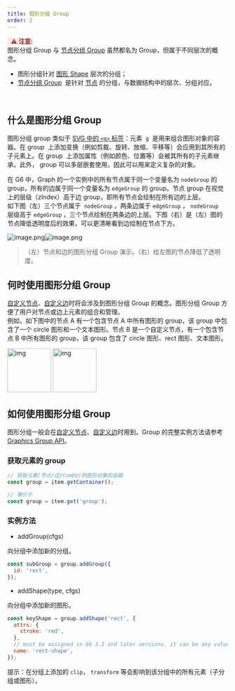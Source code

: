 ```yaml
---
title: 图形分组 Group
order: 2
---
```


<span style="background-color: rgb(251, 233, 231); color: rgb(139, 53, 56)"> &nbsp;&nbsp;<strong>⚠️ 注意:</strong></span> <br /> 图形分组 Group 与 [节点分组 Group](/zh/docs/manual/middle/discard/nodeGroup) 虽然都名为 Group，但属于不同层次的概念。

- 图形分组针对 [图形 Shape](/zh/docs/manual/middle/elements/shape/shape-keyshape) 层次的分组；
- [节点分组 Group](/zh/docs/manual/middle/discard/nodeGroup)  是针对 [节点](/zh/docs/manual/middle/elements/nodes/defaultNode) 的分组，与数据结构中的层次、分组对应。

<br />

## 什么是图形分组 Group

图形分组 group 类似于 <a href='https://developer.mozilla.org/zh-CN/docs/Web/SVG/Element/g' target='_blank'>SVG 中的 `<g>` 标签</a>：元素  `g`  是用来组合图形对象的容器。在 group  上添加变换（例如剪裁、旋转、放缩、平移等）会应用到其所有的子元素上。在 group  上添加属性（例如颜色、位置等）会被其所有的子元素继承。此外， group 可以多层嵌套使用，因此可以用来定义复杂的对象。

在 G6 中，Graph 的一个实例中的所有节点属于同一个变量名为 `nodeGroup` 的 group，所有的边属于同一个变量名为 `edgeGroup` 的 group。节点 group 在视觉上的层级（zIndex）高于边 group，即所有节点会绘制在所有边的上层。<br />如下图（左）三个节点属于  `nodeGroup` ，两条边属于 `edgeGroup` ， `nodeGroup`  层级高于 `edgeGroup` ，三个节点绘制在两条边的上层。下图（右）是（左）图的节点降低透明度后的效果，可以更清晰看到边绘制在节点下方。<br />

![image.png](https://gw.alipayobjects.com/mdn/rms_f8c6a0/afts/img/A*oqKUSoRWMrcAAAAAAAAAAABkARQnAQ)![image.png](https://gw.alipayobjects.com/mdn/rms_f8c6a0/afts/img/A*cudnTqD-g_4AAAAAAAAAAABkARQnAQ)

> （左）节点和边的图形分组 Group 演示。（右）给左图的节点降低了透明度。

## 何时使用图形分组 Group

[自定义节点](/zh/docs/manual/middle/elements/nodes/custom-node)、[自定义边](/zh/docs/manual/middle/elements/edges/custom-edge)时将会涉及到图形分组 Group 的概念。图形分组 Group 方便了用户对节点或边上元素的组合和管理。<br />例如，如下图中的节点 A 有一个包含节点 A 中所有图形的 group，该 group 中包含了一个 circle 图形和一个文本图形。节点 B 是一个自定义节点，有一个包含节点 B 中所有图形的 group，该 group 包含了 circle 图形、rect 图形、文本图形。<br />

<img src='https://gw.alipayobjects.com/mdn/rms_f8c6a0/afts/img/A*GnVoSIGkXhsAAAAAAAAAAABkARQnAQ' alt='img' width='100'/>
<img src='https://gw.alipayobjects.com/mdn/rms_f8c6a0/afts/img/A*iQXZTZCX9LEAAAAAAAAAAABkARQnAQ' alt='img' width='100'/>

<br />

## 如何使用图形分组 Group

图形分组一般会在[自定义节点](/zh/docs/manual/middle/elements/nodes/custom-node)、[自定义边](/zh/docs/manual/middle/elements/edges/custom-edge)时用到。Group 的完整实例方法请参考[Graphics Group API](/zh/docs/api/Group)。

### 获取元素的 group

```javascript
// 获取元素(节点/边/Combo)的图形对象的容器
const group = item.getContainer();

// 等价于
const group = item.get('group');
```

### 实例方法

- addGroup(cfgs)

向分组中添加新的分组。

```javascript
const subGroup = group.addGroup({
  id: 'rect',
});
```

- addShape(type, cfgs)

向分组中添加新的图形。

```javascript
const keyShape = group.addShape('rect', {
  attrs: {
    stroke: 'red',
  },
  // must be assigned in G6 3.3 and later versions. it can be any value you want
  name: 'rect-shape',
});
```

提示：在分组上添加的 `clip`， `transform` 等会影响到该分组中的所有元素（子分组或图形）。
